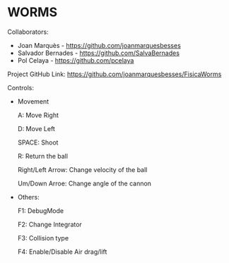 # WORMS

Collaborators:

- Joan Marquès - https://github.com/joanmarquesbesses
- Salvador Bernades - https://github.com/SalvaBernades
- Pol Celaya - https://github.com/pcelaya

Project GitHub Link: https://github.com/joanmarquesbesses/FisicaWorms

Controls:

- Movement

    A: Move Right

    D: Move Left

    SPACE: Shoot

    R: Return the ball

    Right/Left Arrow: Change velocity of the ball

    Um/Down Arroe: Change angle of the cannon

- Others:

   F1: DebugMode

   F2: Change Integrator

   F3: Collision type

   F4: Enable/Disable Air drag/lift
   
